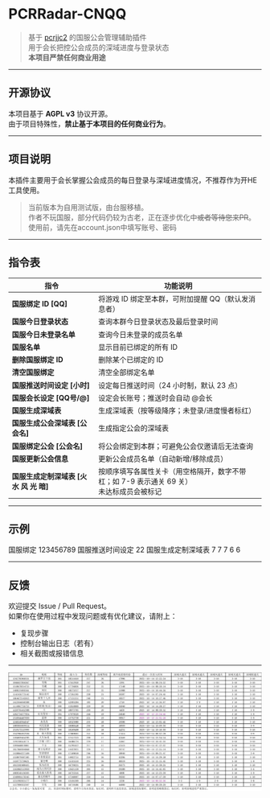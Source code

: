 # PCRRadar-CNQQ

> 基于 [pcrjjc2](https://github.com/qq1176321897/pcrjjc2) 的国服公会管理辅助插件  
> 用于会长把控公会成员的深域进度与登录状态  
> **本项目严禁任何商业用途**

---

## 开源协议

本项目基于 **AGPL v3** 协议开源。  
由于项目特殊性，**禁止基于本项目的任何商业行为**。

---

## 项目说明

本插件主要用于会长掌握公会成员的每日登录与深域进度情况，不推荐作为开HE工具使用。  

> 当前版本为自用测试版，由台服移植。  
> 作者不玩国服，部分代码仍较为古老，正在逐步优化中~~或者等待您来PR~~。
> 使用前，请先在account.json中填写账号、密码
---

## 指令表

| 指令 | 功能说明 |
|------|-----------|
| **国服绑定 ID [QQ]** | 将游戏 ID 绑定至本群，可附加提醒 QQ（默认发消息者） |
| **国服今日登录状态** | 查询本群今日登录状态及最后登录时间 |
| **国服今日未登录名单** | 查询今日未登录的成员名单 |
| **国服名单** | 显示目前已绑定的所有 ID |
| **删除国服绑定 ID** | 删除某个已绑定的 ID |
| **清空国服绑定** | 清空全部绑定名单 |
| **国服推送时间设定 [小时]** | 设定每日推送时间（24 小时制，默认 23 点） |
| **国服会长设定 [QQ号/@]** | 设定会长账号；推送时会自动 @会长 |
| **国服生成深域表** | 生成深域表（按等级降序；未登录/进度慢者标红） |
| **国服生成公会深域表 [公会名]** | 生成指定公会的深域表 |
| **国服绑定公会 [公会名]** | 将公会绑定到本群；可避免公会仅邀请后无法查询 |
| **国服更新公会信息** | 更新公会成员名单（自动新增/移除成员） |
| **国服生成定制深域表 [火 水 风 光 暗]** | 按顺序填写各属性关卡（用空格隔开，数字不带杠；如 7-9 表示通关 69 关）<br>未达标成员会被标记 |

---

## 示例


国服绑定 123456789
国服推送时间设定 22
国服生成定制深域表 7 7 7 6 6

---

## 反馈

欢迎提交 Issue / Pull Request。  
如果你在使用过程中发现问题或有优化建议，请附上：
- 复现步骤  
- 控制台输出日志（若有）  
- 相关截图或报错信息  

---

![预览图](https://raw.githubusercontent.com/sdyxxjj123/PCRRadar-CNQQ/main/assets/demo.png)
